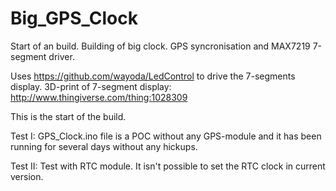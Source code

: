 # Big_GPS_Clock

Start of an build.
Building of big clock. GPS syncronisation and MAX7219 7-segment driver.

Uses https://github.com/wayoda/LedControl to drive the 7-segments display.
3D-print of 7-segment display: http://www.thingiverse.com/thing:1028309

This is the start of the build.

Test I: GPS_Clock.ino file is a POC without any GPS-module and it has been running for several days without any hickups.

Test II: Test with RTC module. It isn't possible to set the RTC clock in current version.

